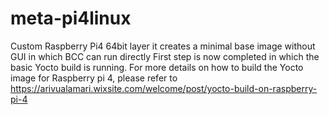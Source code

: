 # meta-pi4linux
Custom Raspberry Pi4  64bit layer
it creates a minimal base image without GUI in which BCC can run directly
First step is now completed in which the basic Yocto build is running.
For more details on how to build the Yocto image for Raspberry pi 4, please refer to 
https://arivualamari.wixsite.com/welcome/post/yocto-build-on-raspberry-pi-4
